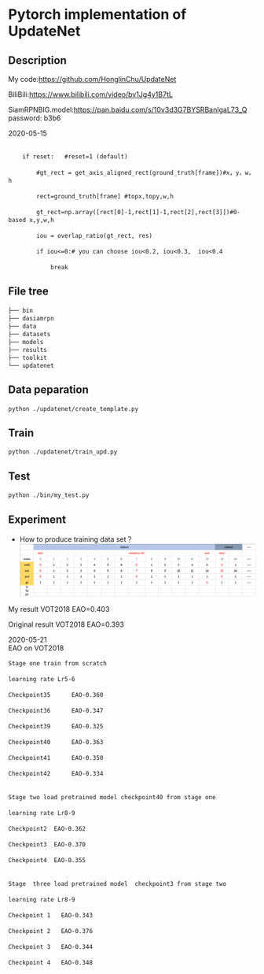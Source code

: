 # Pytorch implementation of UpdateNet

## Description
My code:https://github.com/HonglinChu/UpdateNet
 
BiliBili:https://www.bilibili.com/video/bv1Jg4y1B7tL
 
SiamRPNBIG.model:https://pan.baidu.com/s/10v3d3G7BYSRBanIgaL73_Q password: b3b6

2020-05-15 
``` About create_template.py at line:138  'get_axis_aligned_rect' not exist， please comment get_axis_aigned_rect function

    if reset:   #reset=1 (default)            

        #gt_rect = get_axis_aligned_rect(ground_truth[frame])#x，y，w，h

        rect=ground_truth[frame] #topx,topy,w,h

        gt_rect=np.array([rect[0]-1,rect[1]-1,rect[2],rect[3]])#0-based x,y,w,h

        iou = overlap_ratio(gt_rect, res)

        if iou<=0:# you can choose iou<0.2, iou<0.3,  iou<0.4

            break   
``` 

## File tree
```
├── bin
├── dasiamrpn
├── data
├── datasets
├── models
├── results
├── toolkit
└── updatenet
```

## Data peparation
```
python ./updatenet/create_template.py
```

## Train
```
python ./updatenet/train_upd.py
```

## Test
```
python ./bin/my_test.py
```

## Experiment
- How to produce training data set？
![image](../image/template.png)


My result VOT2018 EAO=0.403 

Original result VOT2018 EAO=0.393 

2020-05-21  
EAO on VOT2018
```
Stage one train from scratch

learning rate Lr5-6  

Checkpoint35      EAO-0.360

Checkpoint36      EAO-0.347

Checkpoint39      EAO-0.325

Checkpoint40      EAO-0.363  

Checkpoint41      EAO-0.350

Checkpoint42      EAO-0.334


Stage two load pretrained model checkpoint40 from stage one

learning rate Lr8-9  

Checkpoint2  EAO-0.362

Checkpoint3  EAO-0.370

Checkpoint4  EAO-0.355


Stage  three load pretrained model  checkpoint3 from stage two

learning rate Lr8-9  

Checkpoint 1   EAO-0.343

Checkpoint 2   EAO-0.376

Checkpoint 3   EAO-0.344

Checkpoint 4   EAO-0.348
```
